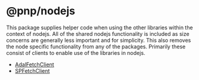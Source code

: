 # @pnp/nodejs

This package supplies helper code when using the other libraries within the context of nodejs. All of the shared nodejs functionality is included
as size concerns are generally less important and for simplicity. This also removes the node specific functionality from any of the packages. Primarily
these consist of clients to enable use of the libraries in nodejs.

* [AdalFetchClient](adalfetchclient.md)
* [SPFetchClient](spfetchclient.md)



